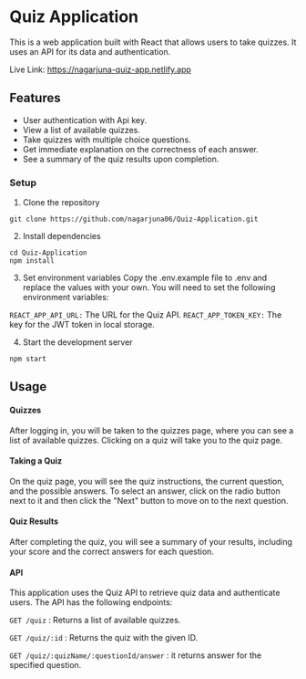 # Quiz Application

This is a web application built with React that allows users to take quizzes. It uses an API for its data and authentication.

Live Link: https://nagarjuna-quiz-app.netlify.app

## Features

- User authentication with Api key.
- View a list of available quizzes.
- Take quizzes with multiple choice questions.
- Get immediate explanation on the correctness of each answer.
- See a summary of the quiz results upon completion.

### Setup

1. Clone the repository

```
git clone https://github.com/nagarjuna06/Quiz-Application.git
```

2. Install dependencies

```
cd Quiz-Application
npm install
```

3. Set environment variables
   Copy the .env.example file to .env and replace the values with your own. You will need to set the following environment variables:

`REACT_APP_API_URL:` The URL for the Quiz API.
`REACT_APP_TOKEN_KEY:` The key for the JWT token in local storage.

4. Start the development server

```
npm start
```

## Usage

#### Quizzes

After logging in, you will be taken to the quizzes page, where you can see a list of available quizzes. Clicking on a quiz will take you to the quiz page.

#### Taking a Quiz

On the quiz page, you will see the quiz instructions, the current question, and the possible answers. To select an answer, click on the radio button next to it and then click the "Next" button to move on to the next question.

#### Quiz Results

After completing the quiz, you will see a summary of your results, including your score and the correct answers for each question.

#### API

This application uses the Quiz API to retrieve quiz data and authenticate users. The API has the following endpoints:

`GET /quiz` : Returns a list of available quizzes.

`GET /quiz/:id` : Returns the quiz with the given ID.

`GET /quiz/:quizName/:questionId/answer` : it returns answer for the specified question.
